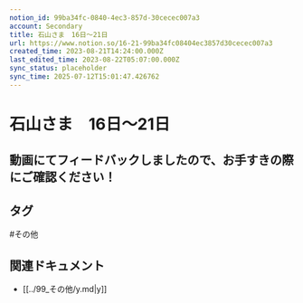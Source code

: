 ```yaml
---
notion_id: 99ba34fc-0840-4ec3-857d-30cecec007a3
account: Secondary
title: 石山さま　16日〜21日
url: https://www.notion.so/16-21-99ba34fc08404ec3857d30cecec007a3
created_time: 2023-08-21T14:24:00.000Z
last_edited_time: 2023-08-22T05:07:00.000Z
sync_status: placeholder
sync_time: 2025-07-12T15:01:47.426762
---
```

# 石山さま　16日〜21日

動画にてフィードバックしましたので、お手すきの際にご確認ください！
---

## タグ

#その他 

## 関連ドキュメント

- [[../99_その他/y.md|y]]
